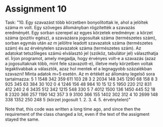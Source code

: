 # Assignment 10

Task: "10. Egy szavazást több körzetben bonyolítottak le, ahol a jelöltek száma m
volt. Egy szöveges állományban rögzítették a szavazás eredményét. Egy
sorban szerepel az egyes körzetek eredménye: a körzet száma (pozitív
egész), a szavazásra jogosultak száma (természetes szám), sorban egymás
után az m jelöltre leadott szavazatok száma (természetes szám) és az
érvénytelen szavazatok száma (természetes szám). Az adatokat tetszőleges
számú elválasztó jel (szóköz, tabulátor jel) választhatja el. Írjon programot,
amely megadja, hogy érvényes volt-e a szavazás (azaz a jogosultaknak
több, mint fele szavazott-e), illetve mely körzetben voltak legaktívabbak a
választók, azaz hol mentek el a legnagyobb százalékban szavazni!
Minta adatok m=5 esetén. Az m értékét az állomány legelső sora
tartalmazza:
5
1 1548 342 359 611 103 28 3
2 2034 148 345 1290 68 158 8
3 925 345 63 384 30 102 0
4 1246 156 48 984 10 15 12
5 1950 220 212 831 412 240 2
6 3435 512 342 1215 548 330 5
7 4012 1500 136 1450 445 52 18
8 2320 366 257 1190 142 357 3
9 3100 366 155 1402 302 312 4
10 2699 148 338 1352 250 248 5
(körzet jogosult 1. 2. 3. 4. 5.
érvénytelen)"

Note that, this code was written a long time ago, and since then the requirement of the class changed a lot, even if the text of the assigment stayed the same.